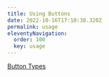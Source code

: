 ```yaml
---
title: Using Buttons
date: 2022-10-16T17:10:38.320Z
permalink: usage
eleventyNavigation:
  order: 100
  key: usage
---
```

[﻿Button Types](/usage/types)